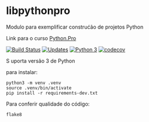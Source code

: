 # libpythonpro
Modulo para exemplificar construćão de projetos Python

Link para o curso [Python.Pro](https://www.python.pro.br/)

[![Build Status](https://travis-ci.org/limberger/libpythonpro.svg?branch=master)](https://travis-ci.org/limberger/libpythonpro)
[![Updates](https://pyup.io/repos/github/limberger/libpythonpro/shield.svg)](https://pyup.io/repos/github/limberger/libpythonpro/)
[![Python 3](https://pyup.io/repos/github/limberger/libpythonpro/python-3-shield.svg)](https://pyup.io/repos/github/limberger/libpythonpro/)
[![codecov](https://codecov.io/gh/limberger/libpythonpro/branch/master/graph/badge.svg)](https://codecov.io/gh/limberger/libpythonpro)

S
uporta versão 3 de Python

para instalar:

```console
python3 -m venv .venv
source .venv/bin/activate
pip install -r requirements-dev.txt
```

Para conferir qualidade do código:

```console
flake8
```

